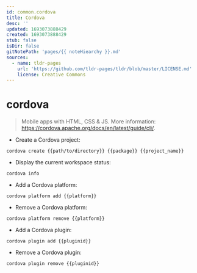 ```yaml
---
id: common.cordova
title: Cordova
desc: ''
updated: 1693073888429
created: 1693073888429
stub: false
isDir: false
gitNotePath: 'pages/{{ noteHiearchy }}.md'
sources:
  - name: tldr-pages
    url: 'https://github.com/tldr-pages/tldr/blob/master/LICENSE.md'
    license: Creative Commons
---
```

# cordova

> Mobile apps with HTML, CSS & JS.
> More information: <https://cordova.apache.org/docs/en/latest/guide/cli/>.

- Create a Cordova project:

`cordova create {{path/to/directory}} {{package}} {{project_name}}`

- Display the current workspace status:

`cordova info`

- Add a Cordova platform:

`cordova platform add {{platform}}`

- Remove a Cordova platform:

`cordova platform remove {{platform}}`

- Add a Cordova plugin:

`cordova plugin add {{pluginid}}`

- Remove a Cordova plugin:

`cordova plugin remove {{pluginid}}`

